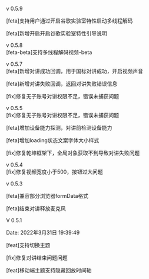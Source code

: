 v 0.5.9  

[feta]支持用户通过开启谷歌实验室特性启动多线程解码   

[feta]新增开启开启谷歌实验室特性引导说明  

v 0.5.8  
[feta-beta]支持多线程解码视频-beta

v 0.5.7  
[feta]新增对讲成功回调，用于国标对讲成功，开启视频声音  

[feta]新增对讲失败回调，返回对讲失败错误信息  

[fix]修复无子账号对讲权限不足，错误未捕获问题  

v 0.5.5  
[fix]修复无子账号对讲权限不足，错误未捕获问题  

[feta]增加设备能力探测，对讲前检测设备能力  

[feta]增加loading状态文案字体大小样式  

[fix]修复乾坤框架下，全局对象获取不到导致对讲失败问题  


v 0.5.4  
[fix]修复视频宽度小于500，按钮过大问题

v 0.5.3  

[feta]兼容部分浏览器formData格式  

[feta]结束对讲释放麦克风  

V 0.5.1  

Date: 2022年3月31日 19:39:49  

[feat]支持切换主题  

[fix]修复对讲结束问题问题  

[feat]移动端主题支持隐藏回放时间轴  
